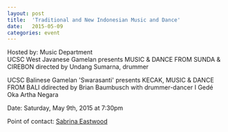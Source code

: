```yaml
---
layout: post
title:  'Traditional and New Indonesian Music and Dance'
date:   2015-05-09
categories: event
---
```

<div class="event-type-host">Hosted by: Music Department</div>
UCSC West Javanese Gamelan presents
MUSIC & DANCE FROM SUNDA & CIREBON
directed by Undang Sumarna, drummer

UCSC Balinese Gamelan 'Swarasanti' presents
KECAK, MUSIC & DANCE FROM BALI
ddirected by Brian Baumbusch with drummer-dancer
I Gedé Oka Artha Negara

Date: Saturday, May 9th, 2015 at 7:30pm

Point of contact: [Sabrina Eastwood](mailto:sab@ucsc.edu)